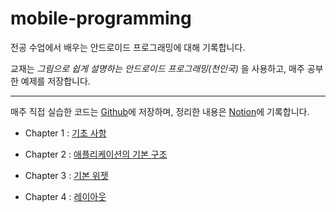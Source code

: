 # mobile-programming
전공 수업에서 배우는 안드로이드 프로그래밍에 대해 기록합니다.

교재는 *그림으로 쉽게 설명하는 안드로이드 프로그래밍(천인국)* 을 사용하고, 매주 공부한 예제를 저장합니다.

---
매주 직접 실습한 코드는 [Github](https://github.com/Jinwon-Dev/mobile-programming)에 저장하며, 정리한 내용은 [Notion](https://jinwonyoon.notion.site/Mobile-Programming-b588dabac8ac4252b586be8cc79e3641)에 기록합니다.

- Chapter 1 : [기초 사항](https://jinwonyoon.notion.site/Chapter-1-1323d7dafa07409c9c68af7fc866bead)

- Chapter 2 : [애플리케이션의 기본 구조](https://jinwonyoon.notion.site/Chapter-2-95748bdc988349e5913c8d84621091f2)

- Chapter 3 : [기본 위젯](https://jinwonyoon.notion.site/Chapter-3-cbe0c75563bf4a4fa43ce4668ac5ef8e)

- Chapter 4 : [레이아웃](https://jinwonyoon.notion.site/Chapter-4-c05dff919d4944a391ffd538dd6e775b)